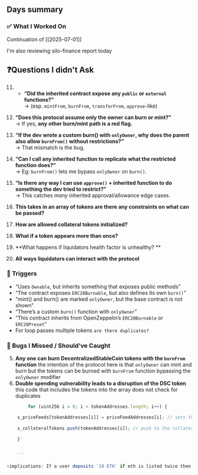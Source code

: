 
## Days summary

### ✅ What I Worked On

Continuation of [[2025-07-01]]

I'm also reviewing silo-finance report today
## ❓Questions I didn't Ask

11. - **“Did the inherited contract expose any `public` or `external` functions?”**  
    → (esp. `mintFrom`, `burnFrom`, `transferFrom`, `approve`-like)
    
12.  **“Does this protocol assume only the owner can burn or mint?”**  
    → If yes, **any other burn/mint path is a red flag.**
    
13. **“If the dev wrote a custom burn() with `onlyOwner`, why does the parent also allow `burnFrom()` without restrictions?”**  
    → That mismatch is the bug.
    
14. **“Can I call any inherited function to replicate what the restricted function does?”**  
    → Eg: `burnFrom()` lets me bypass `onlyOwner` on `burn()`.
    
15. **“Is there any way I can use `approve()` + inherited function to do something the dev tried to restrict?”**  
    → This catches _many_ inherited approval/allowance edge cases.
16. **This takes in an array of tokens are there any constraints on what can be passed?**
17. **How are allowed collateral tokens initialized?** 
18. **What if a token appears more than once?**
19. **What happens if liquidators health factor is unhealthy? **
20. **All ways liquidators can interact with the protocol**

###  🔫 Triggers

- “Uses `Ownable`, but inherits something that exposes public methods”
-  “The contract exposes `ERC20Burnable`, but also defines its own `burn()`”
- “mint() and burn() are marked `onlyOwner`, but the base contract is not shown”
- “There’s a custom `burn()` function with `onlyOwner`”
- “This contract inherits from OpenZeppelin’s `ERC20Burnable` or `ERC20Preset`”
- For loop passes multiple tokens `are there duplicates?`



### 🔎 Bugs I Missed / Should’ve Caught

5. **Any one can burn DecentralizedStableCoin tokens with the `burnFrom` function**
	the intention of the protocol here is that `onlyOwner` can mint and burn but the tokens can be burned with `burnFrom` function bypassing the `onlyOwner` modifier
6. **Double spending vulnerability leads to a disruption of the DSC token**
		this code that includes the tokens into the array does not check for duplicates
```js
		for (uint256 i = 0; i < tokenAddresses.length; i++) {

	s_priceFeeds[tokenAddresses[i]] = priceFeedAddresses[i]; // sets the priceFeedAddresses
	
	s_collateralTokens.push(tokenAddresses[i]); // push to the collateralTokens array
	
	}`
		
	
	```

>implications: If a user deposits `10 ETH` if eth is listed twice then its treated as 20 eth and is effectively counted twice this can result in malicious users minting more tokens than allowed by doubling their collateral value 


